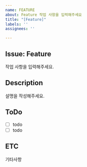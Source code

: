 ```yaml
---
name: FEATURE
about: Feature 작업 사항을 입력해주세요
title: "[Feature]"
labels: ''
assignees: ''

---
```


## Issue: Feature
작업 사항을 입력해주세요.

## Description
설명을 작성해주세요.

## ToDo
- [ ] todo
- [ ] todo

## ETC
기타사항
